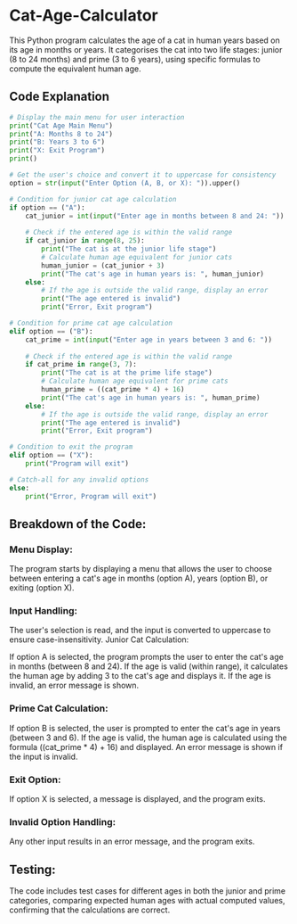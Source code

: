 # Cat-Age-Calculator
This Python program calculates the age of a cat in human years based on its age in months or years. It categorises the cat into two life stages: junior (8 to 24 months) and prime (3 to 6 years), using specific formulas to compute the equivalent human age.

## Code Explanation

```python
# Display the main menu for user interaction
print("Cat Age Main Menu")
print("A: Months 8 to 24")
print("B: Years 3 to 6")
print("X: Exit Program")
print()

# Get the user's choice and convert it to uppercase for consistency
option = str(input("Enter Option (A, B, or X): ")).upper()

# Condition for junior cat age calculation
if option == ("A"):
    cat_junior = int(input("Enter age in months between 8 and 24: "))
    
    # Check if the entered age is within the valid range
    if cat_junior in range(8, 25): 
        print("The cat is at the junior life stage")
        # Calculate human age equivalent for junior cats
        human_junior = (cat_junior + 3)
        print("The cat's age in human years is: ", human_junior)
    else: 
        # If the age is outside the valid range, display an error
        print("The age entered is invalid")
        print("Error, Exit program")

# Condition for prime cat age calculation
elif option == ("B"):
    cat_prime = int(input("Enter age in years between 3 and 6: "))
    
    # Check if the entered age is within the valid range
    if cat_prime in range(3, 7): 
        print("The cat is at the prime life stage")
        # Calculate human age equivalent for prime cats
        human_prime = ((cat_prime * 4) + 16)
        print("The cat's age in human years is: ", human_prime)
    else: 
        # If the age is outside the valid range, display an error
        print("The age entered is invalid")
        print("Error, Exit program")

# Condition to exit the program
elif option == ("X"):
    print("Program will exit")

# Catch-all for any invalid options
else:
    print("Error, Program will exit")
```

## Breakdown of the Code:

### Menu Display:
The program starts by displaying a menu that allows the user to choose between entering a cat's age in months (option A), years (option B), or exiting (option X).

### Input Handling:
The user's selection is read, and the input is converted to uppercase to ensure case-insensitivity.
Junior Cat Calculation:

If option A is selected, the program prompts the user to enter the cat's age in months (between 8 and 24).
If the age is valid (within range), it calculates the human age by adding 3 to the cat's age and displays it.
If the age is invalid, an error message is shown.

### Prime Cat Calculation:
If option B is selected, the user is prompted to enter the cat's age in years (between 3 and 6).
If the age is valid, the human age is calculated using the formula ((cat_prime * 4) + 16) and displayed.
An error message is shown if the input is invalid.

### Exit Option:
If option X is selected, a message is displayed, and the program exits.

### Invalid Option Handling:
Any other input results in an error message, and the program exits.

## Testing:
The code includes test cases for different ages in both the junior and prime categories, comparing expected human ages with actual computed values, confirming that the calculations are correct.
